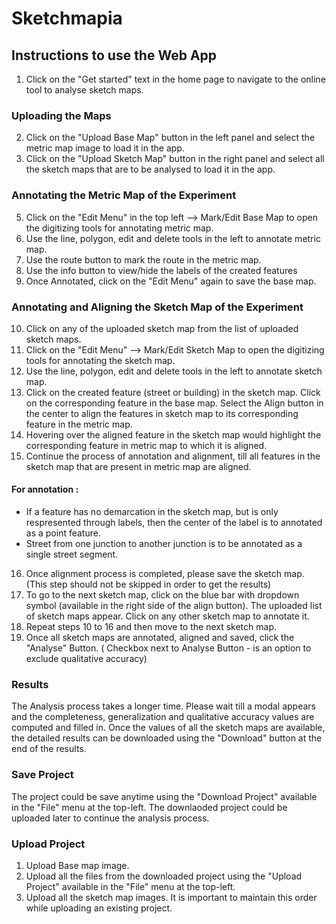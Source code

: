 # Sketchmapia
## Instructions to use the Web App
1. Click on the "Get started" text in the home page to navigate to the online tool to analyse sketch maps.
### Uploading the Maps
2. Click on the "Upload Base Map" button in the left panel and select the metric map image to load it in the app.
3. Click on the "Upload Sketch Map" button in the right panel and select all the sketch maps that are to be analysed to load it in the app.
### Annotating the Metric Map of the Experiment
5. Click on the "Edit Menu" in the top left --> Mark/Edit Base Map to open the digitizing tools for annotating metric map.
6. Use the line, polygon, edit and delete tools in the left to annotate metric map.
7. Use the route button to mark the route in the metric map.
8. Use the info button to view/hide the labels of the created features
9. Once Annotated, click on the "Edit Menu" again to save the base map.
### Annotating and Aligning the Sketch Map of the Experiment
10. Click on any of the uploaded sketch map from the list of uploaded sketch maps.
11. Click on the "Edit Menu" --> Mark/Edit Sketch Map to open the digitizing tools for annotating the sketch map.
12. Use the line, polygon, edit and delete tools in the left to annotate sketch map.
13. Click on the created feature (street or building) in the sketch map. Click on the corresponding feature in the base map. Select the Align button in the center to align the features
    in sketch map to its corresponding feature in the metric map.
14. Hovering over the aligned feature in the sketch map would highlight the corresponding feature in metric map to which it is aligned.
15. Continue the process of annotation and alignment, till all features in the sketch map that are present in metric map are aligned.
 #### For annotation :
  - If a feature has no demarcation in the sketch map, but is only respresented through labels, then the center of the label is to annotated as a point feature.
  - Street from one junction to another junction is to be annotated as a single street segment.
16. Once alignment process is completed, please save the sketch map. (This step should not be skipped in order to get the results)
17. To go to the next sketch map, click on the blue bar with dropdown symbol (available in the right side of the align button). The uploaded list of sketch maps appear. Click on any other sketch map to annotate it.
18. Repeat steps 10 to 16 and then move to the next sketch map.
19. Once all sketch maps are annotated, aligned and saved, click the "Analyse" Button. ( Checkbox next to Analyse Button - is an option to exclude qualitative accuracy)
### Results
 The Analysis process takes a longer time. Please wait till a modal appears and the completeness, generalization and qualitative accuracy values are computed and filled in. Once the values of all the sketch maps are available, the detailed results can be downloaded using the "Download" button at the end of the results.
### Save Project
The project could be save anytime using the "Download Project" available in the "File" menu at the top-left.
The downlaoded project could be uploaded later to continue the analysis process.
### Upload Project
 1. Upload Base map image.
 2. Upload all the files from the downloaded project using the "Upload Project" available in the "File" menu at the top-left.
 3. Upload all the sketch map images.
    It is important to maintain this order while uploading an existing project.


